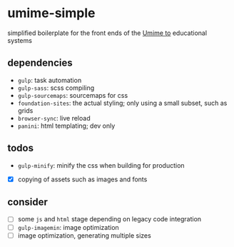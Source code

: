 # umime-simple

simplified boilerplate for the front ends of the [Umime to](https://www.umimeto.org/) educational systems

## dependencies

- `gulp`: task automation
- `gulp-sass`: scss compiling
- `gulp-sourcemaps`: sourcemaps for css
- `foundation-sites`: the actual styling; only using a small subset, such as grids
- `browser-sync`: live reload
- `panini`: html templating; dev only

## todos

- `gulp-minify`: minify the css when building for production
- [x] copying of assets such as images and fonts

## consider

- [ ] some `js` and `html` stage depending on legacy code integration
- [ ] `gulp-imagemin`: image optimization
- [ ] image optimization, generating multiple sizes
